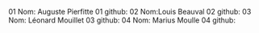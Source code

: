 01 Nom: Auguste Pierfitte
01 github:
02 Nom:Louis Beauval
02 github:
03 Nom: Léonard Mouillet
03 github:
04 Nom: Marius Moulle
04 github: